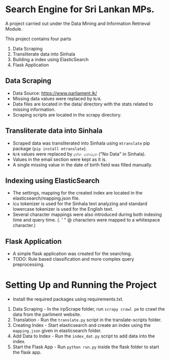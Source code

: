 # Search Engine for Sri Lankan MPs.

A project carried out under the Data Mining and Information Retrieval Module.

This project contains four parts

1. Data Scraping
2. Transliterate data into Sinhala
3. Building a index using ElasticSearch
4. Flask Application

## Data Scraping
- Data Source: https://www.parliament.lk/
- Missing data values were replaced by `N/A`.
- Data files are located in the data/ directory with the stats related to missing information.
- Scraping scripts are located in the scrapy directory.

## Transliterate data into Sinhala

- Scraped data was transliterated into Sinhala using `mtranslate` pip package (`pip install mtranslate`).
- `N/A` values were replaced by `දත්ත නොමැත` ("No Data" in Sinhala).
- Values in the email section were kept as it is.
- A single missing value in the date of birth field was filled manually.

## Indexing using ElasticSearch

- The settings, mapping for the created index are located in the elasticsearch/mapping.json file.
- icu tokenizer is used for the Sinhala text analyzing and standard lowercase tokenizer is used for the English text.
- Several character mappings were also introduced during both indexing time and query time. (. ' " @ characters were mapped to a whitespace character.)

## Flask Application

- A simple flask application was created for the searching. 
- TODO: Rule based classification and more complex query preprocessing.


# Setting Up and Running the Project

- Install the required packages using requirements.txt.

1. Data Scraping - In the irpScrape folder, run `scrapy crawl pm` to crawl the data from the parliment website.
2. Translation - Run the `translate.py` script in the translate-scripts folder.
3. Creating Index - Start elasticsearch and create an index using the `mapping.json` given in elasticsearch folder.
4. Add Data to Index - Run the `index_dat.py` script to add data into the index.
5. Start the Flask App - Run `python run.py` inside the flask folder to start the flask app.

